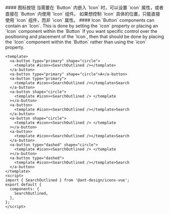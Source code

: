 <cn>
#### 图标按钮
当需要在 `Button` 内嵌入 `Icon` 时，可以设置 `icon` 属性，或者直接在 `Button` 内使用 `Icon` 组件。
如果想控制 `Icon` 具体的位置，只能直接使用 `Icon` 组件，而非 `icon` 属性。
</cn>

<us>
#### Icon
`Button` components can contain an `Icon`. This is done by setting the `icon` property or placing an `Icon` component within the `Button`
If you want specific control over the positioning and placement of the `Icon`, then that should be done by placing the `Icon` component within the `Button` rather than using the `icon` property.
</us>

```vue
<template>
  <a-button type="primary" shape="circle">
    <template #icon><SearchOutlined /></template>
  </a-button>
  <a-button type="primary" shape="circle">A</a-button>
  <a-button type="primary">
    <template #icon><SearchOutlined /></template>Search
  </a-button>
  <a-button shape="circle">
    <template #icon><SearchOutlined /> </template
  ></a-button>
  <a-button>
    <template #icon><SearchOutlined /></template>Search
  </a-button>
  <a-button shape="circle">
    <template #icon><SearchOutlined /> </template
  ></a-button>
  <a-button>
    <template #icon><SearchOutlined /></template>Search
  </a-button>
  <a-button type="dashed" shape="circle">
    <template #icon><SearchOutlined /> </template
  ></a-button>
  <a-button type="dashed">
    <template #icon><SearchOutlined /></template>Search
  </a-button>
</template>
<script>
import { SearchOutlined } from '@ant-design/icons-vue';
export default {
  components: {
    SearchOutlined,
  },
};
</script>
```
